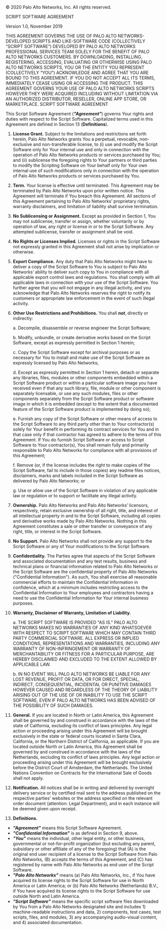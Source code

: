 © 2020 Palo Alto Networks, Inc.  All rights reserved.

SCRIPT SOFTWARE AGREEMENT

Version 1.0, November 2019

THIS AGREEMENT GOVERNS THE USE OF PALO ALTO NETWORKS-DEVELOPED SCRIPTS AND
LIKE-SOFTWARE CODE (COLLECTIVELY “SCRIPT SOFTWARE”) DEVELOPED BY PALO ALTO NETWORKS
PROFESSIONAL SERVICES TEAM SOLELY FOR THE BENEFIT OF PALO ALTO NETWORKS CUSTOMERS.
BY DOWNLOADING, INSTALLING, REGISTERING, ACCESSING, EVALUATING OR OTHERWISE
USING PALO ALTO NETWORKS SCRIPTS, YOU OR THE ENTITY YOU REPRESENT (COLLECTIVELY
“YOU”) ACKNOWLEDGE AND AGREE THAT YOU ARE BOUND TO THIS AGREEMENT. IF YOU DO
NOT ACCEPT ALL ITS TERMS, IMMEDIATELY CEASE USING OR ACCESSING THE PRODUCT. THIS
AGREEMENT GOVERNS YOUR USE OF PALO ALTO NETWORKS SCRIPTS HOWEVER THEY WERE
ACQUIRED INCLUDING WITHOUT LIMITATION VIA AN AUTHORIZED DISTRIBUTOR, RESELLER,
ONLINE APP STORE, OR MARKETPLACE.
SCRIPT SOFTWARE AGREEMENT

This Script Software Agreement (***"Agreement"***) governs Your rights and duties with
respect to the Script Software. Capitalized terms used in this Agreement are defined in
Section 13 (**Definitions**).

1. **License Grant.** Subject to the limitations and restrictions set forth herein, Palo
Alto Networks grants You a perpetual, revocable, non-exclusive and
non-transferable license, to (i) use and modify the Script Software only for Your
internal use and only in connection with the operation of Palo Alto Networks
products or services purchased by You; and (ii) sublicense the foregoing rights to
Your partners or third parties to modify the Scripting Software on Your behalf
only for Your own internal use of such modifications only in connection with the
operation of Palo Alto Networks products or services purchased by You.

2. **Term.** Your license is effective until terminated. This Agreement may be
terminated by Palo Alto Networks upon prior written notice. This Agreement will
terminate if You breach this Agreement. All sections of this Agreement
pertaining to Palo Alto Networks’ proprietary rights, warranty disclaimers, and
limitation of liability shall survive termination.

3. **No Sublicensing or Assignment.** Except as provided in Section 1, You may not
sublicense, transfer or assign, whether voluntarily or by operation of law, any
right or license in or to the Script Software. Any attempted sublicense, transfer or
assignment shall be void.

4. **No Rights or Licenses Implied.** Licenses or rights in the Script Software not
expressly granted in this Agreement shall not arise by implication or otherwise.

5. **Export Compliance.** Any duty that Palo Alto Networks might have to deliver a
copy of the Script Software to You is subject to Palo Alto Networks’ ability to
deliver such copy to You in compliance with all applicable export control laws and
regulations. You shall comply with all applicable laws in connection with your
use of the Script Software. You further agree that you will not engage in any
illegal activity, and you acknowledge that Palo Alto Networks reserves the right to
notify its customers or appropriate law enforcement in the event of such illegal
activity.

6. **Other Use Restrictions and Prohibitions.** You shall ***not***, directly or indirectly:

     a. Decompile, disassemble or reverse engineer the Script Software;

     b. Modify, unbundle, or create derivative works based on the Script Software,
  except as expressly permitted in Section 1 herein;

     c. Copy the Script Software except for archival purposes or as necessary for
  You to install and make use of the Script Software as expressly licensed
  by Palo Alto Networks;

     d. Except as expressly permitted in Section 1 herein, detach or separate any
  libraries, files, modules or other components embedded within a Script
  Software product or within a particular software image you have received
  even if that any such library, file, module or other component is separately
  licensable, or use any such modules, files or other components separately
  from the Script Software product or software image in which it is
  embedded (except to the extent that a documented feature of the Script
  Software product is implemented by doing so);

     e. Furnish any copy of the Script Software or other means of access to the
  Script Software to any third party other than to Your contractor(s) solely for
  Your benefit in performing its contract services for You and in that case
  only if that contractor has agreed to adhere to the terms of this
  Agreement. If You do furnish Script Software or access to Script Software
  to Your contractor(s), You shall remain fully and primarily responsible to
  Palo Alto Networks for compliance with all provisions of this Agreement;

     f. Remove (or, if the license includes the right to make copies of the Script
  Software, fail to include in those copies) any readme files notices,
  disclaimers, marks and labels included in the Script Software as delivered
  by Palo Alto Networks; or

     g. Use or allow use of the Script Software in violation of any applicable law or
  regulation or to support or facilitate any illegal activity.

7. **Ownership.** Palo Alto Networks and Palo Alto Networks’ licensors, respectively,
retain exclusive ownership of all right, title, and interest of all intellectual property
in and to the Script Software, including all copies and derivative works made by
Palo Alto Networks. Nothing in this Agreement constitutes a sale or other transfer
or conveyance of any right, title, or interest in the Script Software.

8. **No Support.** Palo Alto Networks shall not provide any support to the Script
Software or any of Your modifications to the Script Software.

9. **Confidentiality.** The Parties agree that aspects of the Script Software and
associated documentation and any test results, business and technical plans or
financial information related to Palo Alto Networks or the Script Software are the
confidential property of Palo Alto Networks ("Confidential Information"). As such,
You shall exercise all reasonable commercial efforts to maintain the Confidential
Information in confidence, which at a minimum includes restricting access to the
Confidential Information to Your employees and contractors having a need to use
the Confidential Information for Your internal business purposes.

6. **Warranty, Disclaimer of Warranty, Limitation of Liability.**

     a. THE SCRIPT SOFTWARE IS PROVIDED "AS IS." PALO ALTO
  NETWORKS MAKES NO WARRANTIES OF ANY KIND WHATSOEVER
  WITH RESPECT TO SCRIPT SOFTWARE WHICH MAY CONTAIN
  THIRD PARTY COMMERCIAL SOFTWARE. ALL EXPRESS OR
  IMPLIED CONDITIONS, REPRESENTATIONS AND WARRANTIES,
  INCLUDING ANY WARRANTY OF NON-INFRINGEMENT OR
  WARRANTY OF MERCHANTABILITY OR FITNESS FOR A
  PARTICULAR PURPOSE, ARE HEREBY DISCLAIMED AND
  EXCLUDED TO THE EXTENT ALLOWED BY APPLICABLE LAW.

   b. IN NO EVENT WILL PALO ALTO NETWORKS BE LIABLE FOR ANY
  LOST REVENUE, PROFIT OR DATA, OR FOR DIRECT, SPECIAL,
  INDIRECT, CONSEQUENTIAL, INCIDENTAL OR PUNITIVE DAMAGES
  HOWEVER CAUSED AND REGARDLESS OF THE THEORY OF
  LIABILITY ARISING OUT OF THE USE OF OR INABILITY TO USE THE
  SCRIPT SOFTWARE, EVEN IF PALO ALTO NETWORKS HAS BEEN
  ADVISED OF THE POSSIBILITY OF SUCH DAMAGES.

11. **General.** If you are located in North or Latin America, this Agreement shall be
governed by and construed in accordance with the laws of the state of California,
excluding its conflict of laws principles. Any legal action or proceeding arising
under this Agreement will be brought exclusively in the state or federal courts
located in Santa Clara, California, or the Northern District of California, as
applicable. If you are located outside North or Latin America, this Agreement
shall be governed by and construed in accordance with the laws of the
Netherlands, excluding its conflict of laws principles. Any legal action or
proceeding arising under this Agreement will be brought exclusively before the
District Court of Amsterdam, the Netherlands. The United Nations Convention on
Contracts for the International Sale of Goods shall not apply.

12. **Notification.** All notices shall be in writing and delivered by overnight delivery
service or by certified mail sent to the address published on the respective
parties’ websites or the address specified on the relevant order document
(attention: Legal Department), and in each instance will be deemed given upon
receipt.

13. **Definitions.**
   * ***"Agreement"*** means this Script Software Agreement.
   * ***"Confidential Information"*** is as defined in Section 9, above.
   * ***"You"*** means the individual, other legal entity, or other business,
  governmental or not-for-profit organization (but excluding any parent,
  subsidiary or other affiliate of any of the foregoing) that (A) is the original end
  user recipient of a license to the Script Software from Palo Alto Networks, (B)
  accepts the terms of this Agreement, and (C) has registered by name with
  Palo Alto Networks as end user of the Script Software.
   * ***"Palo Alto Networks"*** means (a) Palo Alto Networks, Inc., if You have
  acquired its license rights to the Script Software for use in North America or
  Latin America; or (b) Palo Alto Networks (Netherlands) B.V., if You have
  acquired its license rights to the Script Software for use outside North and
  Latin America.
   * ***"Script Software"*** means the specific script software files downloaded by
  You from a Palo Alto Networks designated site and includes 1)
  machine-readable instructions and data, 2) components, test cases, test
  scripts, files, and modules, 3) any accompanying audio-visual content, and 4)
  associated documentation.
